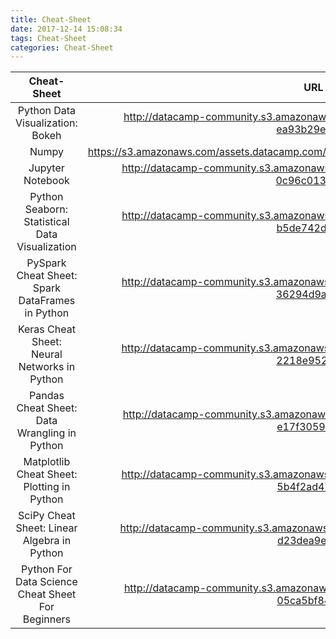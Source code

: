 ```yaml
---
title: Cheat-Sheet
date: 2017-12-14 15:08:34
tags: Cheat-Sheet
categories: Cheat-Sheet
---
```




|               Cheat-Sheet                |                   URL                    |
| :--------------------------------------: | :--------------------------------------: |
|     Python Data Visualization: Bokeh     | http://datacamp-community.s3.amazonaws.com/f9511cf4-abb9-4f52-9663-ea93b29ee4b7 |
|                  Numpy                   | https://s3.amazonaws.com/assets.datacamp.com/blog_assets/Numpy_Python_Cheat_Sheet.pdf |
|             Jupyter Notebook             | http://datacamp-community.s3.amazonaws.com/48093c40-5303-45f4-bbf9-0c96c0133c40 |
| Python Seaborn: Statistical Data Visualization | http://datacamp-community.s3.amazonaws.com/f9f06e72-519a-4722-9912-b5de742dbac4 |
| PySpark Cheat Sheet: Spark DataFrames in Python | http://datacamp-community.s3.amazonaws.com/65076e3c-9df1-40d5-a0c2-36294d9a3ca9 |
| Keras Cheat Sheet: Neural Networks in Python | http://datacamp-community.s3.amazonaws.com/94fc681d-5422-40cb-a129-2218e9522f17 |
| Pandas Cheat Sheet: Data Wrangling in Python | http://datacamp-community.s3.amazonaws.com/9f0f2ae1-8bd8-4302-a67b-e17f3059d9e8 |
| Matplotlib Cheat Sheet: Plotting in Python | http://datacamp-community.s3.amazonaws.com/28b8210c-60cc-4f13-b0b4-5b4f2ad4790b |
| SciPy Cheat Sheet: Linear Algebra in Python | http://datacamp-community.s3.amazonaws.com/5710caa7-94d4-4248-be94-d23dea9e668f |
| Python For Data Science Cheat Sheet For Beginners | http://datacamp-community.s3.amazonaws.com/e30fbcd9-f595-4a9f-803d-05ca5bf84612 |

<!--more-->